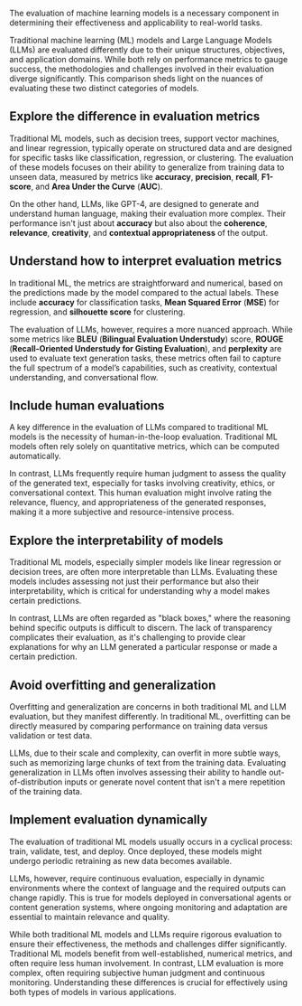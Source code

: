 The evaluation of machine learning models is a necessary component in determining their effectiveness and applicability to real-world tasks.

Traditional machine learning (ML) models and Large Language Models (LLMs) are evaluated differently due to their unique structures, objectives, and application domains. While both rely on performance metrics to gauge success, the methodologies and challenges involved in their evaluation diverge significantly. This comparison sheds light on the nuances of evaluating these two distinct categories of models.

## Explore the difference in evaluation metrics

Traditional ML models, such as decision trees, support vector machines, and linear regression, typically operate on structured data and are designed for specific tasks like classification, regression, or clustering. The evaluation of these models focuses on their ability to generalize from training data to unseen data, measured by metrics like **accuracy**, **precision**, **recall**, **F1-score**, and **Area Under the Curve** (**AUC**).

On the other hand, LLMs, like GPT-4, are designed to generate and understand human language, making their evaluation more complex. Their performance isn't just about **accuracy** but also about the **coherence**, **relevance**, **creativity**, and **contextual appropriateness** of the output.

## Understand how to interpret evaluation metrics

In traditional ML, the metrics are straightforward and numerical, based on the predictions made by the model compared to the actual labels. These include **accuracy** for classification tasks, **Mean Squared Error** (**MSE**) for regression, and **silhouette score** for clustering.

The evaluation of LLMs, however, requires a more nuanced approach. While some metrics like **BLEU** (**Bilingual Evaluation Understudy**) score, **ROUGE** (**Recall-Oriented Understudy for Gisting Evaluation**), and **perplexity** are used to evaluate text generation tasks, these metrics often fail to capture the full spectrum of a model’s capabilities, such as creativity, contextual understanding, and conversational flow.

## Include human evaluations

A key difference in the evaluation of LLMs compared to traditional ML models is the necessity of human-in-the-loop evaluation. Traditional ML models often rely solely on quantitative metrics, which can be computed automatically.

In contrast, LLMs frequently require human judgment to assess the quality of the generated text, especially for tasks involving creativity, ethics, or conversational context. This human evaluation might involve rating the relevance, fluency, and appropriateness of the generated responses, making it a more subjective and resource-intensive process.

## Explore the interpretability of models

Traditional ML models, especially simpler models like linear regression or decision trees, are often more interpretable than LLMs. Evaluating these models includes assessing not just their performance but also their interpretability, which is critical for understanding why a model makes certain predictions.

In contrast, LLMs are often regarded as "black boxes," where the reasoning behind specific outputs is difficult to discern. The lack of transparency complicates their evaluation, as it's challenging to provide clear explanations for why an LLM generated a particular response or made a certain prediction.

## Avoid overfitting and generalization

Overfitting and generalization are concerns in both traditional ML and LLM evaluation, but they manifest differently. In traditional ML, overfitting can be directly measured by comparing performance on training data versus validation or test data.

LLMs, due to their scale and complexity, can overfit in more subtle ways, such as memorizing large chunks of text from the training data. Evaluating generalization in LLMs often involves assessing their ability to handle out-of-distribution inputs or generate novel content that isn't a mere repetition of the training data.

## Implement evaluation dynamically

The evaluation of traditional ML models usually occurs in a cyclical process: train, validate, test, and deploy. Once deployed, these models might undergo periodic retraining as new data becomes available.

LLMs, however, require continuous evaluation, especially in dynamic environments where the context of language and the required outputs can change rapidly. This is true for models deployed in conversational agents or content generation systems, where ongoing monitoring and adaptation are essential to maintain relevance and quality.

While both traditional ML models and LLMs require rigorous evaluation to ensure their effectiveness, the methods and challenges differ significantly. Traditional ML models benefit from well-established, numerical metrics, and often require less human involvement. In contrast, LLM evaluation is more complex, often requiring subjective human judgment and continuous monitoring. Understanding these differences is crucial for effectively using both types of models in various applications.
